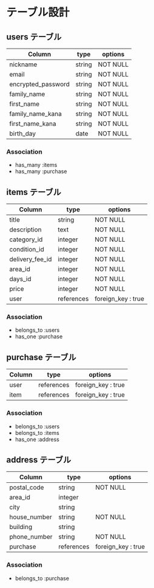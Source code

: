 # テーブル設計

## users テーブル

| Column             | type    | options  |
| ----------------   |-------- |--------- |
| nickname           | string  | NOT NULL |
| email              | string  | NOT NULL |
| encrypted_password | string  | NOT NULL |
| family_name        | string  | NOT NULL |
| first_name         | string  | NOT NULL |
| family_name_kana   | string  | NOT NULL |
| first_name_kana    | string  | NOT NULL |
| birth_day          | date    | NOT NULL |

### Association

- has_many :items
- has_many :purchase

## items テーブル

| Column          | type        | options            |
| --------------- |------------ |------------------- |
| title           | string      | NOT NULL           |
| description     | text        | NOT NULL           |
| category_id     | integer     | NOT NULL           |
| condition_id    | integer     | NOT NULL           |
| delivery_fee_id | integer     | NOT NULL           |
| area_id         | integer     | NOT NULL           |
| days_id         | integer     | NOT NULL           |
| price           | integer     | NOT NULL           |
| user            | references  | foreign_key : true |

### Association

- belongs_to :users
- has_one :purchase

## purchase テーブル

| Column | type       | options            |
| ------ |----------- |------------------- |
| user   | references | foreign_key : true |
| item   | references | foreign_key : true |

### Association

- belongs_to :users
- belongs_to :items
- has_one :address

## address テーブル

| Column       | type       | options            |
| ------------ |----------- |------------------- |
| postal_code  | string     | NOT NULL           |
| area_id      | integer    |                    |
| city         | string     |                    |
| house_number | string     | NOT NULL           |
| building     | string     |                    |
| phone_number | string     | NOT NULL           |
| purchase     | references | foreign_key : true |

### Association

- belongs_to :purchase